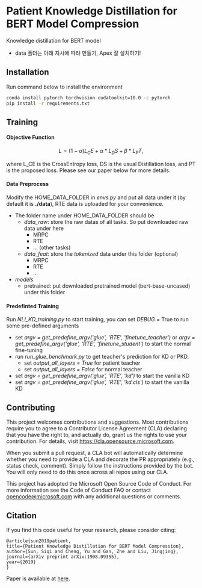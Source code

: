 # Patient Knowledge Distillation for BERT Model Compression
Knowledge distillation for BERT model
- data 폴더는 아래 지시에 따라 만들기, Apex 잘 설치하기! 


## Installation
Run command below to install the environment
```bash
conda install pytorch torchvision cudatoolkit=10.0 -c pytorch
pip install -r requirements.txt
```


## Training
#### Objective Function
```math
L = (1 - \alpha) L_CE + \alpha * L_DS + \beta * L_PT,
```
where L_CE is the CrossEntropy loss, DS is the usual Distillation loss, and PT is the proposed loss. Please see our paper below for more details.

#### Data Preprocess
Modify the HOME_DATA_FOLDER in *envs.py* and put all data under it (by default it is **./data**), RTE data is uploaded for your convenience.

* The folder name under HOME_DATA_FOLDER should be 
  * *data_raw*: store the raw datas of all tasks. So put downloaded raw data under here
    * MRPC
    * RTE 
    * ... (other tasks)
  * *data_feat*: store the *tokenized* data under this folder (optional)
    * MRPC
    * RTE 
    * ...
 * *models*
   * pretrained: put downloaded pretrained model (bert-base-uncased) under this folder
   
#### Predefinted Training 
Run *NLI_KD_training.py* to start training, you can set *DEBUG* = True to run some pre-defined arguments
  * set *argv = get_predefine_argv('glue', 'RTE', 'finetune_teacher')* or *argv = get_predefine_argv('glue', 'RTE', 'finetune_student')* to start the normal fine-tuning
  * run *run_glue_benchmark.py* to get teacher's prediction for KD or PKD. 
    * set *output_all_layers = True* for patient teacher
    * set *output_all_layers = False* for normal teacher
  * set *argv = get_predefine_argv('glue', 'RTE', 'kd')* to start the vanilla KD
  * set *argv = get_predefine_argv('glue', 'RTE', 'kd.cls')* to start the vanilla KD
  
## Contributing
This project welcomes contributions and suggestions. Most contributions require you to agree to a Contributor License Agreement (CLA) declaring that you have the right to, and actually do, grant us the rights to use your contribution. For details, visit https://cla.opensource.microsoft.com.

When you submit a pull request, a CLA bot will automatically determine whether you need to provide a CLA and decorate the PR appropriately (e.g., status check, comment). Simply follow the instructions provided by the bot. You will only need to do this once across all repos using our CLA.

This project has adopted the Microsoft Open Source Code of Conduct. For more information see the Code of Conduct FAQ or contact opencode@microsoft.com with any additional questions or comments.


## Citation
If you find this code useful for your research, please consider citing:

    @article{sun2019patient,
    title={Patient Knowledge Distillation for BERT Model Compression},
    author={Sun, Siqi and Cheng, Yu and Gan, Zhe and Liu, Jingjing},
    journal={arXiv preprint arXiv:1908.09355},
    year={2019}
    }

Paper is available at [here](https://arxiv.org/abs/1908.09355).  
